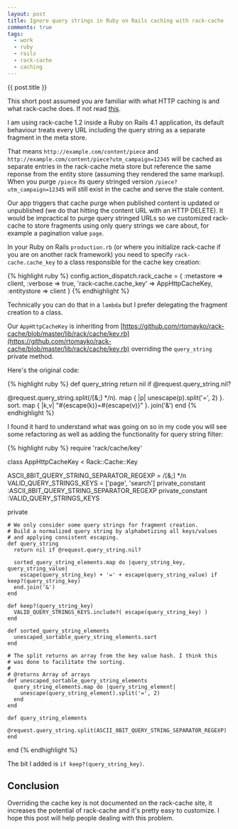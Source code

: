 ```yaml
---
layout: post
title: Ignore query strings in Ruby on Rails caching with rack-cache
comments: true
tags:
  - work
  - ruby
  - rails
  - rack-cache
  - caching
---
```


{{ post.title }}

This short post assumed you are familiar with what HTTP caching is and what rack-cache does. If not read [this](http://tomayko.com/writings/things-caches-do).

I am using rack-cache 1.2 inside a Ruby on Rails 4.1 application, its default behaviour treats every URL including the query string as a separate fragment in the meta store.

That means `http://example.com/content/piece` and `http://example.com/content/piece?utm_campaign=12345` will be cached as separate entries in the rack-cache meta store but reference the same reponse from the entity store (assuming they rendered the same markup). When you purge `/piece` its query stringed version `/piece?utm_campaign=12345` will still exist in the cache and serve the stale content.

Our app triggers that cache purge when published content is updated or unpublished (we do that hitting the content URL with an HTTP DELETE). It would be impractical to purge query stringed URLs so we customized rack-cache to store fragments using only query strings we care about, for example a pagination value `page`.

In your Ruby on Rails `production.rb` (or where you initialize rack-cache if you are on another rack framework) you need to specify `rack-cache.cache_key` to a class responsible for the cache key creation:

{% highlight ruby %}
  config.action_dispatch.rack_cache = {
    :metastore => client,
    :verbose => true,
    'rack-cache.cache_key' => AppHttpCacheKey,
    :entitystore  => client
  }
{% endhighlight %}

Technically you can do that in a `lambda` but I prefer delegating the fragment creation to a class.

Our `AppHttpCacheKey` is inheriting from [https://github.com/rtomayko/rack-cache/blob/master/lib/rack/cache/key.rb](https://github.com/rtomayko/rack-cache/blob/master/lib/rack/cache/key.rb) overriding the `query_string` private method.

Here's the original code:

{% highlight ruby %}
def query_string
  return nil if @request.query_string.nil?

  @request.query_string.split(/[&;] */n).
    map { |p| unescape(p).split('=', 2) }.
    sort.
    map { |k,v| "#{escape(k)}=#{escape(v)}" }.
    join('&')
end
{% endhighlight %}

I found it hard to understand what was going on so in my code you will see some refactoring as well as adding the functionality for query string filter:

{% highlight ruby %}
require 'rack/cache/key'

class AppHttpCacheKey < Rack::Cache::Key

  ASCII_8BIT_QUERY_STRING_SEPARATOR_REGEXP = /[&;] */n
  VALID_QUERY_STRINGS_KEYS = ['page', 'search']
  private_constant :ASCII_8BIT_QUERY_STRING_SEPARATOR_REGEXP
  private_constant :VALID_QUERY_STRINGS_KEYS

  private

    # We only consider some query strings for fragment creation.
    # Build a normalized query string by alphabetizing all keys/values
    # and applying consistent escaping.
    def query_string
      return nil if @request.query_string.nil?

      sorted_query_string_elements.map do |query_string_key, query_string_value|
        escape(query_string_key) + '=' + escape(query_string_value) if keep?(query_string_key)
      end.join('&')
    end

    def keep?(query_string_key)
      VALID_QUERY_STRINGS_KEYS.include?( escape(query_string_key) )
    end

    def sorted_query_string_elements
      unescaped_sortable_query_string_elements.sort
    end

    # The split returns an array from the key value hash. I think this
    # was done to facilitate the sorting.
    #
    # @returns Array of arrays
    def unescaped_sortable_query_string_elements
      query_string_elements.map do |query_string_element|
        unescape(query_string_element).split('=', 2)
      end
    end

    def query_string_elements
      @request.query_string.split(ASCII_8BIT_QUERY_STRING_SEPARATOR_REGEXP)
    end

end
{% endhighlight %}

The bit I added is `if keep?(query_string_key)`.

## Conclusion

Overriding the cache key is not documented on the rack-cache site, it increases the potential of rack-cache and it's pretty easy to customize. I hope this post will help people dealing with this problem.
